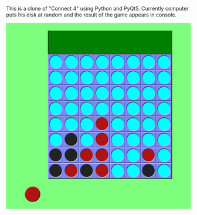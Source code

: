 This is a clone of "Connect 4" using Python and PyQt5.
Currently computer puts his disk at random and the result of the game appears in console.


![image](screenshot.png)
